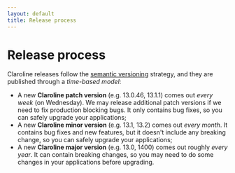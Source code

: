```yaml
---
layout: default
title: Release process
---
```


# Release process

Claroline releases follow the [semantic versioning](https://semver.org/) strategy, and they are published through a *time-based model*:

- A new **Claroline patch version** (e.g. 13.0.46, 13.1.1) comes out *every week* (on Wednesday). We may release additional patch versions if we need to fix production blocking bugs. It only contains bug fixes, so you can safely upgrade your applications;
- A new **Claroline minor version** (e.g. 13.1, 13.2) comes out *every month*. It contains bug fixes and new features, but it doesn't include any breaking change, so you can safely upgrade your applications;
- A new **Claroline major version** (e.g. 13.0, 1400) comes out roughly *every year*. It can contain breaking changes, so you may need to do some changes in your applications before upgrading.

